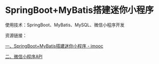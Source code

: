 
# SpringBoot+MyBatis搭建迷你小程序

使用技术：SpringBoot、MyBatis、MySQL、微信小程序开发

资源链接：

[一、SpringBoot+MyBatis搭建迷你小程序 - imooc](https://www.imooc.com/learn/945)

[二、微信小程序API](https://developers.weixin.qq.com/miniprogram/dev/)